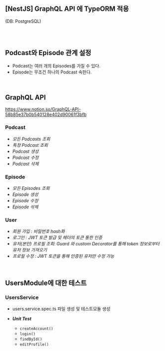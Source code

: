 ## [NestJS] GraphQL API 에 TypeORM 적용

(DB: PostgreSQL)

<br>
<br>

## Podcast와 Episode 관계 설정

- Podcast는 여러 개의 Episodes를 가질 수 있다.
- Episode는 무조건 하나의 Podcast 속한다.

<br>

## GraphQL API

https://www.notion.so/GraphQL-API-58b85e37b0b540128e402d90061f3bfb

### Podcast

- _모든 Podcasts 조회_
- _특정 Podcast 조회_
- _Podcast 생성_
- _Podcast 수정_
- _Podcast 삭제_

### Episode

- _모든 Episodes 조회_
- _Episode 생성_
- _Episode 수정_
- _Episode 삭제_

### User

- _회원 가입 : 비밀번호 hash화_
- _로그인 : JWT 토큰 발급 및 헤더의 토큰 통한 인증_
- _유저(본인) 프로필 조회: Guard 와 custom Decorator를 통해 token 정보로부터 유저 정보 가져오기_
- _프로필 수정 : JWT 토큰을 통해 인증된 유저만 수정 가능_

<br>

## UsersModule에 대한 테스트

### UsersService

- users.service.spec.ts 파일 생성 및 테스트모듈 생성

- _**Unit Test**_
  - `createAccount()`
  - `login()`
  - `findById()`
  - `editProfile()`
